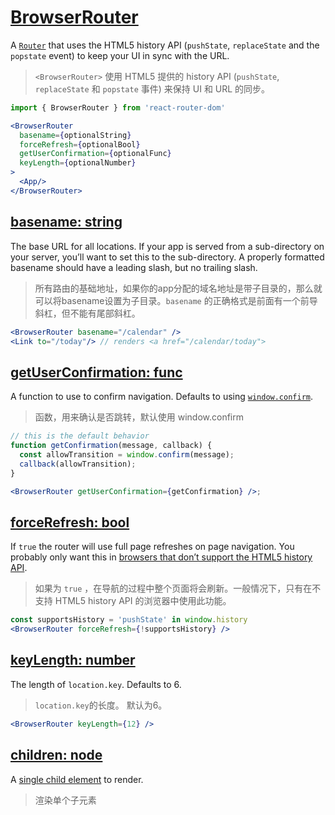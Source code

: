 # [BrowserRouter](https://reacttraining.com/web/api/BrowserRouter)

A [`Router`](https://reacttraining.com/core/api/Router) that uses the HTML5 history API (`pushState`, `replaceState` and the `popstate` event) to keep your UI in sync with the URL.

>`<BrowserRouter>` 使用 HTML5 提供的 history API (`pushState`, `replaceState` 和 `popstate` 事件) 来保持 UI 和 URL 的同步。

```jsx
import { BrowserRouter } from 'react-router-dom'

<BrowserRouter
  basename={optionalString}
  forceRefresh={optionalBool}
  getUserConfirmation={optionalFunc}
  keyLength={optionalNumber}
>
  <App/>
</BrowserRouter>
```

## [basename: string](https://reacttraining.com/web/api/BrowserRouter/basename-string)

The base URL for all locations. If your app is served from a sub-directory on your server, you’ll want to set this to the sub-directory. A properly formatted basename should have a leading slash, but no trailing slash.

> 所有路由的基础地址，如果你的app分配的域名地址是带子目录的，那么就可以将basename设置为子目录。`basename` 的正确格式是前面有一个前导斜杠，但不能有尾部斜杠。

```jsx
<BrowserRouter basename="/calendar" />
<Link to="/today"/> // renders <a href="/calendar/today">
```

## [getUserConfirmation: func](https://reacttraining.com/web/api/BrowserRouter/getuserconfirmation-func)

A function to use to confirm navigation. Defaults to using [`window.confirm`](https://developer.mozilla.org/en-US/docs/Web/API/Window/confirm).

> 函数，用来确认是否跳转，默认使用 window.confirm

```jsx
// this is the default behavior
function getConfirmation(message, callback) {
  const allowTransition = window.confirm(message);
  callback(allowTransition);
}

<BrowserRouter getUserConfirmation={getConfirmation} />;
```

## [forceRefresh: bool](https://reacttraining.com/web/api/BrowserRouter/forcerefresh-bool)

If `true` the router will use full page refreshes on page navigation. You probably only want this in [browsers that don’t support the HTML5 history API](http://caniuse.com/#feat=history).

> 如果为 `true` ，在导航的过程中整个页面将会刷新。一般情况下，只有在不支持 HTML5 history API 的浏览器中使用此功能。

```jsx
const supportsHistory = 'pushState' in window.history
<BrowserRouter forceRefresh={!supportsHistory} />
```

## [keyLength: number](https://reacttraining.com/web/api/BrowserRouter/keylength-number)

The length of `location.key`. Defaults to 6.

> `location.key`的长度。 默认为6。

```jsx
<BrowserRouter keyLength={12} />
```

## [children: node](https://reacttraining.com/web/api/BrowserRouter/children-node)

A [single child element](https://facebook.github.io/react/docs/react-api.html#react.children.only) to render.

> 渲染单个子元素